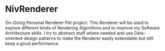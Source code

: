 # NivRenderer

On-Going Personal Renderer Pet project.
This Renderer will be used to explore different kinds of Rendering Algorithms and to improve my Software Architecture skills.
I try to abstract stuff where needed and use Data-oriented-design patterns to make the Renderer easily extendable but still keep a good performance.
